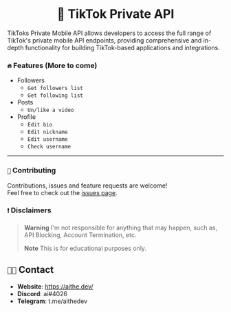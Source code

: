 <h1 align="center">📱 TikTok Private API</h1>
TikToks Private Mobile API allows developers to access the full range of TikTok's private mobile API endpoints, providing comprehensive and in-depth functionality for building TikTok-based applications and integrations.

### `🔥` Features (More to come)
+ Followers
  + `Get followers list`
  + `Get following list`
+ Posts
  + `Un/like a video`
+ Profile
  + `Edit bio`
  + `Edit nickname`
  + `Edit username`
  + `Check username`

***
### `🤝` Contributing

Contributions, issues and feature requests are welcome!<br/>Feel free to check out the [issues page](https://github.com/aithedev/TikTok-Full-API/issues).


### `❗` Disclaimers
> **Warning** I'm not responsible for anything that may happen, such as, API Blocking, Account Termination, etc.
> 
> **Note** This is for educational purposes only.

## `🧑‍💻` Contact
- **Website**: https://aithe.dev/
- **Discord**: ai#4026
- **Telegram**: t.me/aithedev

